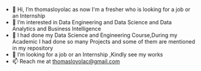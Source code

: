 - 👋 Hi, I’m thomasloyolac as now I'm a fresher who is looking for a job or an Internship
- 👀 I’m interested in Data Engineering and Data Science and Data Analytics and Business Intelligence 
- 🌱 I had done my Data Science and Engineering Course,During my Academic I had done so many Projects and some of them are mentioned in my repository
- 💞️ I’m looking for a job or an Internship ,Kindly see my works 
- 📫 Reach me at thomasloyolac@gmail.com

<!---
thomasloyolac/thomasloyolac is a ✨ special ✨ repository because its `README.md` (this file) appears on your GitHub profile.
You can click the Preview link to take a look at your changes.
--->
